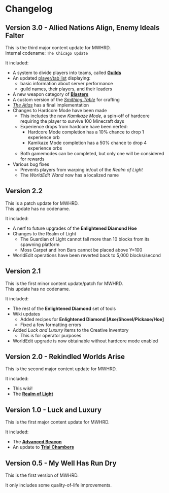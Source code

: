# Changelog

## Version 3.0 - Allied Nations Align, Enemy Ideals Falter

This is the third major content update for MWHRD.\
Internal codename: `The Chicago Update`

It included:

- A system to divide players into teams, called [**Guilds**](features#guilds)
- An updated [player/tab list](features#player-list) displaying:
  - basic information about server performance
  - guild names, their players, and their leaders
- A new weapon category of [**Blasters**](features#blasters)
- A custom version of the [*Smithing Table*](features#custom-smithing) for crafting
- [*The Atlas*](features#the-atlas) has a final implementation
- Changes to Hardcore Mode have been made
  - This includes the new *Kamikaze Mode*, a spin-off of hardcore requiring the player to survive 100 Minecraft days
  - Experience drops from hardcore have been nerfed:
    - Hardcore Mode completion has a 10% chance to drop 1 experience orb
    - Kamikaze Mode completion has a 50% chance to drop 4 experience orbs
  - Both gamemodes can be completed, but only one will be considered for rewards
- Various bug fixes
  - Prevents players from warping in/out of the *Realm of Light*
  - The *WorldEdit Wand* now has a localized name

## Version 2.2

This is a patch update for MWHRD.\
This update has no codename.

It included:

- A nerf to future upgrades of the **Enlightened Diamond Hoe**
- Changes to the Realm of Light
  - The Guardian of Light cannot fall more than 10 blocks from its spawning platform
  - Moss Carpet and Iron Bars cannot be placed above Y=100
- WorldEdit operations have been reverted back to 5,000 blocks/second

## Version 2.1

This is the first minor content update/patch for MWHRD.\
This update has no codename.

It included:

- The rest of the **Enlightened Diamond** set of tools
- Wiki updates
  - Added recipes for **Enlightened Diamond [Axe/Shovel/Pickaxe/Hoe]**
  - Fixed a few formatting errors
- Added *Luck and Luxury* items to the Creative Inventory
  - This is for operator purposes
- WorldEdit upgrade is now obtainable without hardcore mode enabled

## Version 2.0 - Rekindled Worlds Arise

This is the second major content update for MWHRD.

It included:

- This wiki!
- The [**Realm of Light**](features#realm-of-light)

## Version 1.0 - Luck and Luxury

This is the first major content update for MWHRD.

It included:

- The [**Advanced Beacon**](features#beacons)
- An update to [**Trial Chambers**](features#trial-chambers)

## Version 0.5 - My Well Has Run Dry

This is the first version of MWHRD.

It only includes some quality-of-life improvements.
